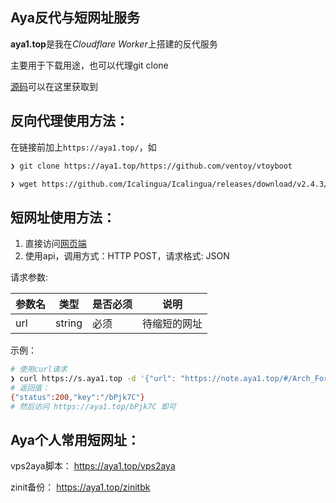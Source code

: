 ## **Aya反代与短网址服务**

**aya1.top**是我在*Cloudflare Worker*上搭建的反代服务

主要用于下载用途，也可以代理git clone

[源码](https://gitlab.com/NickCao/experiments/-/blob/master/workers/r.js)可以在这里获取到

## 反向代理使用方法：

在链接前加上`https://aya1.top/`，如

```bash
❯ git clone https://aya1.top/https://github.com/ventoy/vtoyboot

❯ wget https://github.com/Icalingua/Icalingua/releases/download/v2.4.3/Icalingua-2.4.3.AppImage
```

## 短网址使用方法：
1. 直接访问[网页端](https://s.aya1.top/)
2. 使用api，调用方式：HTTP POST，请求格式: JSON

请求参数:

| 参数名 | 类型   | 是否必须 | 说明         |
| ------ | ------ | -------- | ------------ |
| url    | string | 必须     | 待缩短的网址 |

示例：

```bash
# 使用curl请求
❯ curl https://s.aya1.top -d '{"url": "https://note.aya1.top/#/Arch_For_Aya"}'
# 返回值：
{"status":200,"key":"/bPjk7C"}
# 然后访问 https://aya1.top/bPjk7C 即可
```

## Aya个人常用短网址：

vps2aya脚本：
https://aya1.top/vps2aya

zinit备份：
https://aya1.top/zinitbk